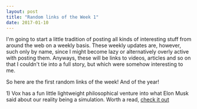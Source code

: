 ```yaml
---
layout: post
title: "Random links of the Week 1"
date: 2017-01-10
---
```


I'm going to start a little tradition of posting all kinds of interesting stuff from around the web on a weekly basis. These weekly updates are, however, such only by name, since I might become lazy or alternatively overly active with posting them. Anyways, these will be links to videos, articles and so on that I couldn't tie into a full story, but which were somehow interesting to me.

So here are the first random links of the week! And of the year!

<p>1) Vox has a fun little lightweight philosophical venture into what Elon Musk said about our reality being a simulation. Worth a read, <a href="http://www.vox.com/2016/6/3/11837888/simulation-problem">check it out</a></p>
